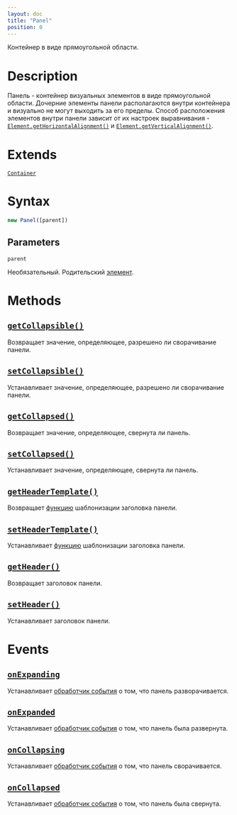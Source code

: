 ```yaml
---
layout: doc
title: "Panel"
position: 0
---
```


Контейнер в виде прямоугольной области.

# Description

Панель - контейнер визуальных элементов в виде прямоугольной области. Дочерние элементы панели
располагаются внутри контейнера и визуально не могут выходить за его пределы. Способ расположения
элементов внутри панели зависит от их настроек выравнивания -
[`Element.getHorizontalAlignment()`](../../KeyConcepts/Element/Element.getHorizontalAlignment/)
и [`Element.getVerticalAlignment()`](../../KeyConcepts/Element/Element.getVerticalAlignment/).

# Extends

[`Container`](../../KeyConcepts/Container/)

# Syntax

```js
new Panel([parent])
```

## Parameters

`parent`

Необязательный. Родительский [элемент](../../KeyConcepts/Element/).

# Methods

## [`getCollapsible()`](Panel.getCollapsible/)

Возвращает значение, определяющее, разрешено ли сворачивание панели.

## [`setCollapsible()`](Panel.setCollapsible/)

Устанавливает значение, определяющее, разрешено ли сворачивание панели.

## [`getCollapsed()`](Panel.getCollapsed/)

Возвращает значение, определяющее, свернута ли панель.

## [`setCollapsed()`](Panel.setCollapsed/)

Устанавливает значение, определяющее, свернута ли панель.

## [`getHeaderTemplate()`](Panel.getHeaderTemplate/)

Возвращает [функцию](../../KeyConcepts/Script/) шаблонизации заголовка панели.

## [`setHeaderTemplate()`](Panel.setHeaderTemplate/)

Устанавливает [функцию](../../KeyConcepts/Script/) шаблонизации заголовка панели.

## [`getHeader()`](Panel.getHeader/)

Возвращает заголовок панели.

## [`setHeader()`](Panel.setHeader/)

Устанавливает заголовок панели.

# Events

## [`onExpanding`](Panel.onExpanding/)

Устанавливает [обработчик события](../../KeyConcepts/Script/) о том, что панель разворачивается.

## [`onExpanded`](Panel.onExpanded/)

Устанавливает [обработчик события](../../KeyConcepts/Script/) о том, что панель была развернута.

## [`onCollapsing`](Panel.onCollapsing/)

Устанавливает [обработчик события](../../KeyConcepts/Script/) о том, что панель сворачивается.

## [`onCollapsed`](Panel.onCollapsed/)

Устанавливает [обработчик события](../../KeyConcepts/Script/) о том, что панель была свернута.
